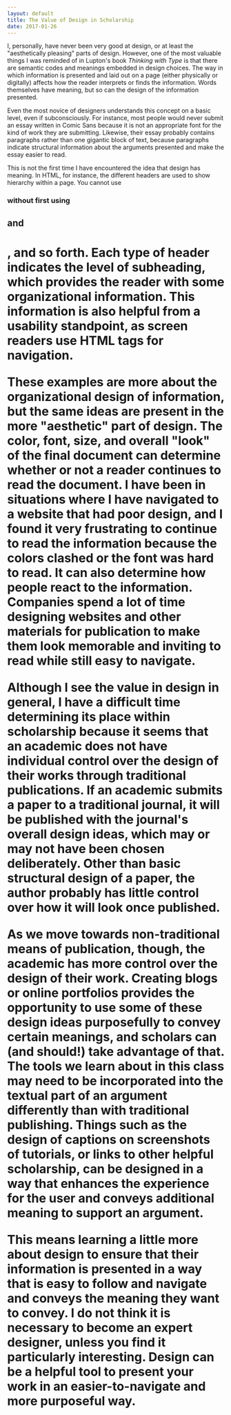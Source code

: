 ```yaml
---
layout: default
title: The Value of Design in Scholarship
date: 2017-01-26
---
```


I, personally, have never been very good at design, or at least the "aesthetically pleasing" parts of design. However, one of the most valuable things I was reminded of in Lupton's book _Thinking with Type_ is that there are semantic codes and meanings embedded in design choices. The way in which information is presented and laid out on a page (either physically or digitally) affects how the reader interprets or finds the information. Words themselves have meaning, but so can the design of the information presented.

Even the most novice of designers understands this concept on a basic level, even if subconsciously. For instance, most people would never submit an essay written in Comic Sans because it is not an appropriate font for the kind of work they are submitting. Likewise, their essay probably contains paragraphs rather than one gigantic block of text, because paragraphs indicate structural information about the arguments presented and make the essay easier to read.

This is not the first time I have encountered the idea that design has meaning. In HTML, for instance, the different headers are used to show hierarchy within a page. You cannot use <h3> without first using <h2> and <h1>, and so forth. Each type of header indicates the level of subheading, which provides the reader with some organizational information. This information is also helpful from a usability standpoint, as screen readers use HTML tags for navigation.

These examples are more about the organizational design of information, but the same ideas are present in the more "aesthetic" part of design. The color, font, size, and overall "look" of the final document can determine whether or not a reader continues to read the document. I have been in situations where I have navigated to a website that had poor design, and I found it very frustrating to continue to read the information because the colors clashed or the font was hard to read. It can also determine how people react to the information. Companies spend a lot of time designing websites and other materials for publication to make them look memorable and inviting to read while still easy to navigate.

Although I see the value in design in general, I have a difficult time determining its place within scholarship because it seems that an academic does not have individual control over the design of their works through traditional publications. If an academic submits a paper to a traditional journal, it will be published with the journal's overall design ideas, which may or may not have been chosen deliberately. Other than basic structural design of a paper, the author probably has little control over how it will look once published.

As we move towards non-traditional means of publication, though, the academic has more control over the design of their work. Creating blogs or online portfolios provides the opportunity to use some of these design ideas purposefully to convey certain meanings, and scholars can (and should!) take advantage of that. The tools we learn about in this class may need to be incorporated into the textual part of an argument differently than with traditional publishing. Things such as the design of captions on screenshots of tutorials, or links to other helpful scholarship, can be designed in a way that enhances the experience for the user and conveys additional meaning to support an argument.

This means learning a little more about design to ensure that their information is presented in a way that is easy to follow and navigate and conveys the meaning they want to convey. I do not think it is necessary to become an expert designer, unless you find it particularly interesting. Design can be a helpful tool to present your work in an easier-to-navigate and more purposeful way.

